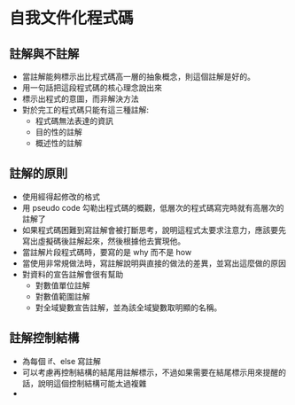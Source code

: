 # 自我文件化程式碼
## 註解與不註解
* 當註解能夠標示出比程式碼高一層的抽象概念，則這個註解是好的。
* 用一句話把這段程式碼的核心理念說出來
* 標示出程式的意圖，而非解決方法
* 對於完工的程式碼只能有這三種註解:
	* 程式碼無法表達的資訊
	* 目的性的註解
	* 概述性的註解
## 註解的原則
* 使用經得起修改的格式
* 用 pseudo code 勾勒出程式碼的概觀，低層次的程式碼寫完時就有高層次的註解了
* 如果程式碼困難到寫註解會被打斷思考，說明這程式太要求注意力，應該要先寫出虛擬碼後註解起來，然後根據他去實現他。
* 當註解片段程式碼時，要寫的是 why 而不是 how
*  當使用非常規做法時，寫註解說明與直接的做法的差異，並寫出這麼做的原因
* 對資料的宣告註解會很有幫助
	* 對數值單位註解
	* 對數值範圍註解
	* 對全域變數宣告註解，並為該全域變數取明顯的名稱。
## 註解控制結構
* 為每個 if、else 寫註解
* 可以考慮再控制結構的結尾用註解標示，不過如果需要在結尾標示用來提醒的話，說明這個控制結構可能太過複雜
* 
<!--stackedit_data:
eyJoaXN0b3J5IjpbNDEwOTU3ODI2LDc4NTcxNDUwNywtMTU5ND
MzNjg0Nyw2OTM0OTQ3NzgsMTQ4MjQ5NDQ2LDE3NTk5NTcwNjFd
fQ==
-->